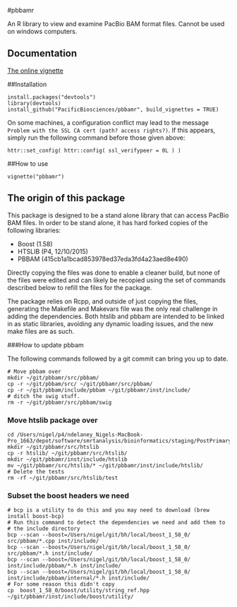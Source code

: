 #pbbamr

An R library to view and examine PacBio BAM format files.  Cannot be used on 
windows computers.

## Documentation

[The online vignette](http://htmlpreview.github.io/?http://github.com/PacificBiosciences/pbbamr/blob/master/vignettes/pbbamr.html)

##Installation

```
install.packages("devtools")
library(devtools)
install_github("PacificBiosciences/pbbamr", build_vignettes = TRUE)
```
On some machines, a configuration conflict may lead to the
message `Problem with the SSL CA cert (path? access rights?)`.  If this appears,
simply run the following command before those given above:

    httr::set_config( httr::config( ssl_verifypeer = 0L ) )
    
##How to use

```
vignette("pbbamr")
```


## The origin of this package

This package is designed to be a stand alone library that can access PacBio BAM
files.  In order to be stand alone, it has hard forked copies of the following
libraries:

* Boost (1.58)
* HTSLIB (P4, 12/10/2015)
* PBBAM (415cb1a1bcad853978ed37eda3fd4a23aed8e490)

Directly copying the files was done to enable a cleaner build, but none of the
files were edited and can likely be recopied using the set of
commands described below to refill the files for the package.

The package relies on Rcpp, and outside of just copying the files, generating
the Makefile and Makevars file was the only real challenge in adding the
dependencies.  Both htslib and pbbam are intended to be linked in as static
libraries, avoiding any dynamic loading issues, and the new make files are as
such.

###How to update pbbam

The following commands followed by a git commit
can bring you up to date.

```
# Move pbbam over
mkdir ~/git/pbbamr/src/pbbam/
cp -r ~/git/pbbam/src/ ~/git/pbbamr/src/pbbam/
cp -r ~/git/pbbam/include/pbbam ~/git/pbbamr/inst/include/
# ditch the swig stuff.
rm -r ~/git/pbbamr/src/pbbam/swig
```

### Move htslib package over 
```
cd /Users/nigel/p4/ndelaney_Nigels-MacBook-Pro_1663/depot/software/smrtanalysis/bioinformatics/staging/PostPrimary/
mkdir ~/git/pbbamr/src/htslib
cp -r htslib/ ~/git/pbbamr/src/htslib/
mkdir ~/git/pbbamr/inst/include/htslib
mv ~/git/pbbamr/src/htslib/* ~/git/pbbamr/inst/include/htslib/
# Delete the tests
rm -rf ~/git/pbbamr/src/htslib/test
```


### Subset the boost headers we need
```
# bcp is a utility to do this and you may need to download (brew install boost-bcp)
# Run this command to detect the dependencies we need and add them to 
# the include directory
bcp --scan --boost=/Users/nigel/git/bh/local/boost_1_58_0/ src/pbbam/*.cpp inst/include/
bcp --scan --boost=/Users/nigel/git/bh/local/boost_1_58_0/ src/pbbam/*.h inst/include/
bcp --scan --boost=/Users/nigel/git/bh/local/boost_1_58_0/ inst/include/pbbam/*.h inst/include/
bcp --scan --boost=/Users/nigel/git/bh/local/boost_1_58_0/ inst/include/pbbam/internal/*.h inst/include/
# For some reason this didn't copy
cp  boost_1_58_0/boost/utility/string_ref.hpp ~/git/pbbamr/inst/include/boost/utility/
```
